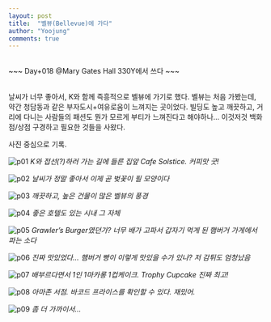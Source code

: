 ```yaml
---
layout: post
title:  "벨뷰(Bellevue)에 가다"
author: "Yoojung"
comments: true
---
```

<br>
~~~
Day+018 @Mary Gates Hall 330Y에서 쓰다
~~~
<br>
<br>

날씨가 너무 좋아서, K와 함께 즉흥적으로 벨뷰에 가기로 했다. 벨뷰는 처음 가봤는데, 약간 청담동과 같은 부자도시+여유로움이 느껴지는 곳이었다. 빌딩도 높고 깨끗하고, 거리에 다니는 사람들의 패션도 뭔가 모르게 부티가 느껴진다고 해야하나... 이것저것 백화점/상점 구경하고 필요한 것들을 사왔다. 

사진 중심으로 기록.

![p01]({{site.url}}/assets/2018-03-10-p01.JPG)
_K와 접선(?)하러 가는 길에 들른 집앞 Cafe Solstice. 커피맛 굿!_
<br>

![p02]({{site.url}}/assets/2018-03-10-p02.JPG)
_날씨가 정말 좋아서 이제 곧 벚꽃이 필 모양이다_
<br>

![p03]({{site.url}}/assets/2018-03-10-p03.JPG)
_깨끗하고, 높은 건물이 많은 벨뷰의 풍경_
<br>

![p04]({{site.url}}/assets/2018-03-10-p04.JPG)
_좋은 호텔도 있는 시내 그 자체_
<br>

![p05]({{site.url}}/assets/2018-03-10-p05.JPG)
_Grawler’s Burger였던가? 너무 배가 고파서 갑자기 먹게 된 햄버거 가게에서 파는 소다_
<br>

![p06]({{site.url}}/assets/2018-03-10-p06.JPG)
_진짜 맛있었다… 햄버거 빵이 이렇게 맛있을 수가 있나? 저 감튀도 엄청났음_
<br>

![p07]({{site.url}}/assets/2018-03-10-p07.jpg)
_배부르다면서 1인 1마카롱 1컵케이크. Trophy Cupcake 진짜 최고!_
<br>

![p08]({{site.url}}/assets/2018-03-10-p08.JPG)
_아마존 서점. 바코드 프라이스를 확인할 수 있다. 재밌어._
<br>

![p09]({{site.url}}/assets/2018-03-10-p09.JPG)
_좀 더 가까이서..._
<br>

